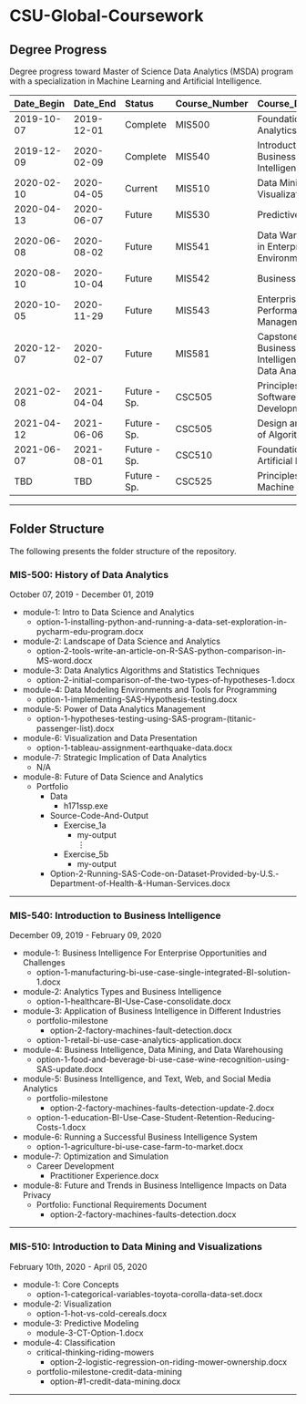 # CSU-Global-Coursework

## Degree Progress

Degree progress toward Master of Science Data Analytics (MSDA) program with a specialization in Machine Learning and Artificial Intelligence.

|Date_Begin |Date_End   |Status       |Course_Number |Course_Description                                  
|:----------|:----------|:------------|:-------------|:---------------------------------------------------
|2019-10-07 |2019-12-01 |Complete     |MIS500        |Foundations of Data Analytics                       
|2019-12-09 |2020-02-09 |Complete     |MIS540        |Introduction to Business Intelligence               
|2020-02-10 |2020-04-05 |Current      |MIS510        |Data Mining and Visualization                       
|2020-04-13 |2020-06-07 |Future       |MIS530        |Predictive Analytics                                
|2020-06-08 |2020-08-02 |Future       |MIS541        |Data Warehousing in Enterprise Environments         
|2020-08-10 |2020-10-04 |Future       |MIS542        |Business Analytics                                  
|2020-10-05 |2020-11-29 |Future       |MIS543        |Enterprise Performance Management                   
|2020-12-07 |2020-02-07 |Future       |MIS581        |Capstone - Business Intelligence and Data Analytics 
|2021-02-08 |2021-04-04 |Future - Sp. |CSC505        |Principles of Software Development                  
|2021-04-12 |2021-06-06 |Future - Sp. |CSC505        |Design and Analysis of Algorithms                   
|2021-06-07 |2021-08-01 |Future - Sp. |CSC510        |Foundations of Artificial Intelligence   
|TBD        |TBD        |Future - Sp. |CSC525        |Principles of Machine Learning

***

## Folder Structure

The following presents the folder structure of the repository.

### MIS-500: History of Data Analytics

October 07, 2019 - December 01, 2019

* module-1: Intro to Data Science and Analytics
    - option-1-installing-python-and-running-a-data-set-exploration-in-pycharm-edu-program.docx
* module-2: Landscape of Data Science and Analytics
    - option-2-tools-write-an-article-on-R-SAS-python-comparison-in-MS-word.docx
* module-3: Data Analytics Algorithms and Statistics Techniques
    - option-2-initial-comparison-of-the-two-types-of-hypotheses-1.docx
* module-4: Data Modeling Environments and Tools for Programming
    - option-1-implementing-SAS-Hypothesis-testing.docx
* module-5: Power of Data Analytics Management
    - option-1-hypotheses-testing-using-SAS-program-(titanic-passenger-list).docx
* module-6: Visualization and Data Presentation
    - option-1-tableau-assignment-earthquake-data.docx
* module-7: Strategic Implication of Data Analytics
    - N/A
* module-8: Future of Data Science and Analytics
    - Portfolio
        + Data
            - h171ssp.exe
        + Source-Code-And-Output
            - Exercise_1a
                + my-output <br/>
<span>&#8942;</span>
            - Exercise_5b
                + my-output
        + Option-2-Running-SAS-Code-on-Dataset-Provided-by-U.S.-Department-of-Health-&-Human-Services.docx
        
*** 

### MIS-540: Introduction to Business Intelligence

December 09, 2019 - February 09, 2020

* module-1: Business Intelligence For Enterprise Opportunities and Challenges
    - option-1-manufacturing-bi-use-case-single-integrated-BI-solution-1.docx
* module-2: Analytics Types and Business Intelligence
    - option-1-healthcare-BI-Use-Case-consolidate.docx
* module-3: Application of Business Intelligence in Different Industries
    - portfolio-milestone
        + option-2-factory-machines-fault-detection.docx
    - option-1-retail-bi-use-case-analytics-application.docx
* module-4: Business Intelligence, Data Mining, and Data Warehousing
    - option-1-food-and-beverage-bi-use-case-wine-recognition-using-SAS-update.docx
* module-5: Business Intelligence, and Text, Web, and Social Media Analytics
    - portfolio-milestone
        + option-2-factory-machines-faults-detection-update-2.docx
    - option-1-education-BI-Use-Case-Student-Retention-Reducing-Costs-1.docx
* module-6: Running a Successful Business Intelligence System
    - option-1-agriculture-bi-use-case-farm-to-market.docx
* module-7: Optimization and Simulation
    - Career Development
        + Practitioner Experience.docx
* module-8: Future and Trends in Business Intelligence Impacts on Data Privacy
    - Portfolio: Functional Requirements Document
        + option-2-factory-machines-faults-detection.docx
        
***

### MIS-510: Introduction to Data Mining and Visualizations

February 10th, 2020 - April 05, 2020

* module-1: Core Concepts
    - option-1-categorical-variables-toyota-corolla-data-set.docx
* module-2: Visualization
    - option-1-hot-vs-cold-cereals.docx
* module-3: Predictive Modeling
    - module-3-CT-Option-1.docx
* module-4: Classification
    - critical-thinking-riding-mowers
        + option-2-logistic-regression-on-riding-mower-ownership.docx
    - portfolio-milestone-credit-data-mining
        + option-#1-credit-data-mining.docx
        
***
